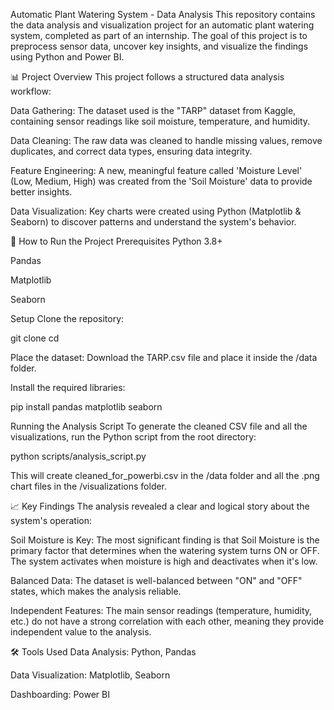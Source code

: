 Automatic Plant Watering System - Data Analysis
This repository contains the data analysis and visualization project for an automatic plant watering system, completed as part of an internship. The goal of this project is to preprocess sensor data, uncover key insights, and visualize the findings using Python and Power BI.



📊 Project Overview
This project follows a structured data analysis workflow:

Data Gathering: The dataset used is the "TARP" dataset from Kaggle, containing sensor readings like soil moisture, temperature, and humidity.

Data Cleaning: The raw data was cleaned to handle missing values, remove duplicates, and correct data types, ensuring data integrity.

Feature Engineering: A new, meaningful feature called 'Moisture Level' (Low, Medium, High) was created from the 'Soil Moisture' data to provide better insights.

Data Visualization: Key charts were created using Python (Matplotlib & Seaborn) to discover patterns and understand the system's behavior.

🚀 How to Run the Project
Prerequisites
Python 3.8+

Pandas

Matplotlib

Seaborn

Setup
Clone the repository:

git clone <your-repository-url>
cd <your-repository-name>

Place the dataset:
Download the TARP.csv file and place it inside the /data folder.

Install the required libraries:

pip install pandas matplotlib seaborn

Running the Analysis Script
To generate the cleaned CSV file and all the visualizations, run the Python script from the root directory:

python scripts/analysis_script.py

This will create cleaned_for_powerbi.csv in the /data folder and all the .png chart files in the /visualizations folder.

📈 Key Findings
The analysis revealed a clear and logical story about the system's operation:

Soil Moisture is Key: The most significant finding is that Soil Moisture is the primary factor that determines when the watering system turns ON or OFF. The system activates when moisture is high and deactivates when it's low.

Balanced Data: The dataset is well-balanced between "ON" and "OFF" states, which makes the analysis reliable.

Independent Features: The main sensor readings (temperature, humidity, etc.) do not have a strong correlation with each other, meaning they provide independent value to the analysis.

🛠️ Tools Used
Data Analysis: Python, Pandas

Data Visualization: Matplotlib, Seaborn

Dashboarding: Power BI
